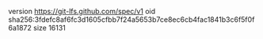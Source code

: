 version https://git-lfs.github.com/spec/v1
oid sha256:3fdefc8af6fc3d1605cfbb7f24a5653b7ce8ec6cb4fac1841b3c6f5f0f6a1872
size 16131
